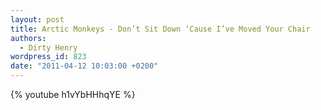 ```yaml
---
layout: post
title: Arctic Monkeys - Don’t Sit Down ‘Cause I’ve Moved Your Chair
authors:
  - Dirty Henry
wordpress_id: 823
date: "2011-04-12 10:03:00 +0200"
---
```


{% youtube h1vYbHHhqYE %}
